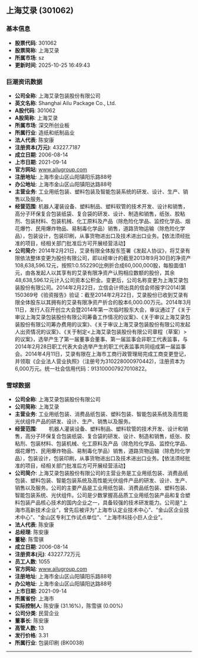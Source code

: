 ## 上海艾录 (301062)

### 基本信息

- **股票代码**: 301062
- **股票简称**: 上海艾录
- **所属市场**: sz
- **更新时间**: 2025-10-25 16:49:43

### 巨潮资讯数据

- **公司全称**: 上海艾录包装股份有限公司
- **英文名称**: Shanghai Ailu Package Co., Ltd.
- **A股代码**: 301062
- **A股简称**: 上海艾录
- **所属市场**: 深交所创业板
- **所属行业**: 造纸和纸制品业
- **法人代表**: 陈安康
- **注册资本(万元)**: 43227.7187
- **成立日期**: 2006-08-14
- **上市日期**: 2021-09-14
- **官方网站**: www.ailugroup.com
- **注册地址**: 上海市金山区山阳镇阳乐路88号
- **办公地址**: 上海市金山区山阳镇阳达路88号
- **主营业务**: 工业用纸包装、塑料包装及智能包装系统的研发、设计、生产、销售以及服务。
- **经营范围**: 机器人灌装设备、塑料制品、塑料软管的技术开发、设计和销售，高分子环保复合包装纸袋、复合袋的研发、设计、制造和销售，纸张、胶粘剂、包装材料、包装机械、化工原料及产品（除危险化学品、监控化学品、烟花爆竹、民用爆炸物品、易制毒化学品）销售，道路货物运输（除危险化学品），包装设计，包装印刷，从事货物进出口及技术进出口业务。【依法须经批准的项目，经相关部门批准后方可开展经营活动】
- **公司简介**: 2014年2月21日，艾录有限全体股东签署《发起人协议》，将艾录有限依法整体变更为股份有限公司，即以经审计的截至2013年9月30日的净资产108,638,596.12元，按照1:0.552290比例折合成60,000,000股，每股面值1元，由各发起人以其享有的艾录有限净资产认购相应数额的股份，其余48,638,596.12元计入公司资本公积金。变更后，公司名称变更为上海艾录包装股份有限公司。2014年2月22日，立信会计师出具的信会师报字(2014)第150369号《验资报告》验证：截至2014年2月22日，艾录股份已收到艾录有限全体股东以其拥有的艾录有限净资产折合的股本6,000.00万元。2014年3月11日，发行人召开创立大会暨2014年第一次临时股东大会，审议通过了《关于审议上海艾录包装股份有限公司筹备工作情况的议案》、《关于审议上海艾录包装股份有限公司筹办费用的议案》、《关于审议上海艾录包装股份有限公司发起人出资情况的议案》、《关于制定<上海艾录包装股份有限公司章程（草案）>的议案》，选举产生了第一届董事会董事、第一届监事会非职工代表监事，与2014年2月28日职工代表大会选举产生的职工代表监事共同组成第一届监事会。2014年4月11日，艾录有限在上海市工商行政管理局完成工商变更登记，并领取《企业法人营业执照》（注册号为310228000970442)，注册资本为6,000万元。统一社会信用代码：913100007927010822。

### 雪球数据

- **公司全称**: 上海艾录包装股份有限公司
- **公司简称**: 上海艾录
- **主营业务**: 工业用纸包装、消费品纸包装、塑料包装、智能包装系统及高性能光伏组件产品的研发、设计、生产、销售以及服务。
- **经营范围**: 　　机器人灌装设备、塑料制品、塑料软管的技术开发、设计和销售，高分子环保复合包装纸袋、复合袋的研发、设计、制造和销售，纸张、胶粘剂、包装材料、包装机械、化工原料及产品（除危险化学品、监控化学品、烟花爆竹、民用爆炸物品、易制毒化学品）销售，道路货物运输（除危险化学品），包装设计，包装印刷，从事货物进出口及技术进出口业务。【依法须经批准的项目，经相关部门批准后方可开展经营活动】
- **公司简介**: 上海艾录包装股份有限公司的主营业务是工业用纸包装、消费品纸包装、塑料包装、智能包装系统及高性能光伏组件产品的研发、设计、生产、销售以及服务。公司的主要产品是工业用纸包装、消费品纸包装、塑料包装、智能包装系统、光伏组件。公司是少数掌握高品质工业用纸包装产品和复合塑料包装产品核心技术的国内企业之一，具备较强的技术研发能力。公司是“上海市高新技术企业”，曾先后被评为“上海市认定业技术中心”、“金山区企业技术中心”、“金山区专利工作试点单位”、“上海市科技小巨人企业”。
- **法人代表**: 陈安康
- **总经理**: 陈安康
- **董秘**: 陈雪骐
- **成立日期**: 2006-08-14
- **注册资本(元)**: 43227.72万元
- **员工人数**: 1055
- **官方网站**: www.ailugroup.com
- **注册地址**: 上海市金山区山阳镇阳乐路88号
- **办公地址**: 上海市金山区山阳镇阳达路88号
- **上市日期**: 2021-09-14
- **所属省份**: 上海市
- **实际控制人**: 陈安康 (31.16%)，陈雪骐 (0.00%)
- **公司分类**: 民营企业
- **董事长**: 陈安康
- **高管人数**: 13
- **发行价格**: 3.31
- **所属行业**: 包装印刷 (BK0038)

---